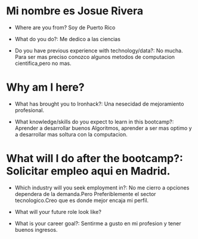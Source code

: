 # Mi nombre es Josue Rivera

* Where are you from? Soy de Puerto Rico

* What do you do?: Me dedico a las ciencias

* Do you have previous experience with technology/data?: No mucha. Para ser mas preciso conozco algunos metodos de computacion cientifica,pero no mas.

# Why am I here? 

* What has brought you to Ironhack?: Una nesecidad de mejoramiento profesional.

* What knowledge/skills do you expect to learn in this bootcamp?: Aprender a desarrollar buenos Algoritmos, aprender a ser mas optimo y a desarrollar mas soltura con la computacion. 

# What will I do after the bootcamp?: Solicitar empleo aqui en Madrid.

* Which industry will you seek employment in?: No me cierro a opciones dependera de la demanda.Pero Preferiblemente el sector tecnologico.Creo que es donde mejor encaja mi perfil.

* What will your future role look like?

* What is your career goal?: Sentirme a gusto en mi profesion y tener buenos ingresos.
